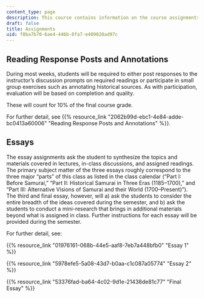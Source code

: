```yaml
---
content_type: page
description: This course contains information on the course assignments.
draft: false
title: Assignments
uid: f8ba7b70-6ae4-446b-8fa7-e409020ad97c
---
```

## Reading Response Posts and Annotations

During most weeks, students will be required to either post responses to the instructor’s discussion prompts on required readings or participate in small group exercises such as annotating historical sources. As with participation, evaluation will be based on completion and quality.

These will count for 10% of the final course grade.

For further detail, see {{% resource_link "2062b99d-ebc1-4e84-adde-bc0413a60006" "Reading Response Posts and Annotations" %}}.

## Essays

The essay assignments ask the student to synthesize the topics and materials covered in lectures, in-class discussions, and assigned readings. The primary subject matter of the three essays roughly correspond to the three major “parts” of this class as listed in the class calendar (“Part I: Before Samurai,” “Part II: Historical Samurai in Three Eras (1185–1700),” and “Part III: Alternative Visions of Samurai and their World (1700–Present)”). The third and final essay, however, will a) ask the students to consider the entire breadth of the ideas covered during the semester, and b) ask the students to conduct a mini-research that brings in additional materials beyond what is assigned in class. Further instructions for each essay will be provided during the semester. 

For further detail, see:

{{% resource_link "01976161-068b-44e5-aaf8-7eb7a448bfb0" "Essay 1" %}}

{{% resource_link "5978efe5-5a08-43d7-b0aa-c1c087a05774" "Essay 2" %}}

{{% resource_link "53376fad-ba64-4c02-9d1e-21438de81c77" "Final Essay" %}}